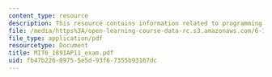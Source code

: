 ```yaml
---
content_type: resource
description: This resource contains information related to programming problems.
file: /media/https%3A/open-learning-course-data-rc.s3.amazonaws.com/6-189-a-gentle-introduction-to-programming-using-python-january-iap-2011/fb47b22609755e5d93f67355b93167dc_MIT6_189IAP11_exam.pdf
file_type: application/pdf
resourcetype: Document
title: MIT6_189IAP11_exam.pdf
uid: fb47b226-0975-5e5d-93f6-7355b93167dc
---
```

